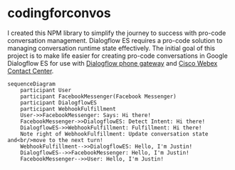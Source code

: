 # codingforconvos
I created this NPM library to simplify the journey to success with pro-code conversation management.  Dialogflow ES requires a pro-code solution to managing conversation runtime state effectively.  The initial goal of this project is to make life easier for creating pro-code conversations in Google Dialogflow ES for use with [Dialogflow phone gateway](https://cloud.google.com/dialogflow/es/docs/integrations/phone-gateway) and [Cisco Webex Contact Center](https://www.cisco.com/c/en_ca/products/contact-center/webex-contact-center/index.html).

```mermaid
sequenceDiagram
    participant User
    participant FacebookMessenger(Facebook Messenger)
    participant DialogflowES
    participant WebhookFulfillment
    User->>FacebookMessenger: Says: Hi there!
    FacebookMessenger->>DialogflowES: Detect Intent: Hi there!
    DialogflowES->>WebhookFulfillment: Fulfillment: Hi there!
    Note right of WebhookFulfillment: Update conversation state and<br/>move to the next turn!
    WebhookFulfillment-->>DialogflowES: Hello, I'm Justin!
    DialogflowES-->>FacebookMessenger: Hello, I'm Justin!
    FacebookMessenger-->>User: Hello, I'm Justin!
```
